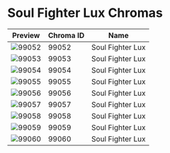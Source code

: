 # Soul Fighter Lux Chromas

| Preview | Chroma ID | Name |
|---------|-----------|------|
| ![99052](https://raw.communitydragon.org/latest/plugins/rcp-be-lol-game-data/global/default/v1/champion-chroma-images/99/99052.png) | 99052 | Soul Fighter Lux |
| ![99053](https://raw.communitydragon.org/latest/plugins/rcp-be-lol-game-data/global/default/v1/champion-chroma-images/99/99053.png) | 99053 | Soul Fighter Lux |
| ![99054](https://raw.communitydragon.org/latest/plugins/rcp-be-lol-game-data/global/default/v1/champion-chroma-images/99/99054.png) | 99054 | Soul Fighter Lux |
| ![99055](https://raw.communitydragon.org/latest/plugins/rcp-be-lol-game-data/global/default/v1/champion-chroma-images/99/99055.png) | 99055 | Soul Fighter Lux |
| ![99056](https://raw.communitydragon.org/latest/plugins/rcp-be-lol-game-data/global/default/v1/champion-chroma-images/99/99056.png) | 99056 | Soul Fighter Lux |
| ![99057](https://raw.communitydragon.org/latest/plugins/rcp-be-lol-game-data/global/default/v1/champion-chroma-images/99/99057.png) | 99057 | Soul Fighter Lux |
| ![99058](https://raw.communitydragon.org/latest/plugins/rcp-be-lol-game-data/global/default/v1/champion-chroma-images/99/99058.png) | 99058 | Soul Fighter Lux |
| ![99059](https://raw.communitydragon.org/latest/plugins/rcp-be-lol-game-data/global/default/v1/champion-chroma-images/99/99059.png) | 99059 | Soul Fighter Lux |
| ![99060](https://raw.communitydragon.org/latest/plugins/rcp-be-lol-game-data/global/default/v1/champion-chroma-images/99/99060.png) | 99060 | Soul Fighter Lux |